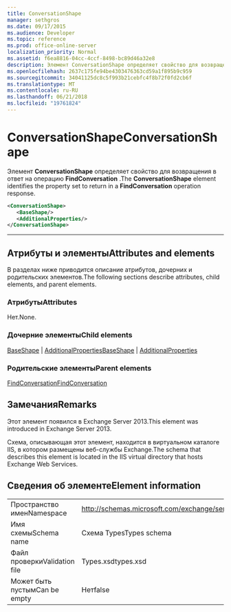 ```yaml
---
title: ConversationShape
manager: sethgros
ms.date: 09/17/2015
ms.audience: Developer
ms.topic: reference
ms.prod: office-online-server
localization_priority: Normal
ms.assetid: f6ea8816-04cc-4ccf-8498-bc89d46a32e8
description: Элемент ConversationShape определяет свойство для возвращения в ответ на операцию FindConversation.
ms.openlocfilehash: 2637c175fe94be4303476363cd59a1f895b9c959
ms.sourcegitcommit: 34041125dc8c5f993b21cebfc4f8b72f0fd2cb6f
ms.translationtype: MT
ms.contentlocale: ru-RU
ms.lasthandoff: 06/21/2018
ms.locfileid: "19761824"
---
```

# <a name="conversationshape"></a><span data-ttu-id="bee36-103">ConversationShape</span><span class="sxs-lookup"><span data-stu-id="bee36-103">ConversationShape</span></span>

<span data-ttu-id="bee36-104">Элемент **ConversationShape** определяет свойство для возвращения в ответ на операцию **FindConversation** .</span><span class="sxs-lookup"><span data-stu-id="bee36-104">The **ConversationShape** element identifies the property set to return in a **FindConversation** operation response.</span></span> 
  
```XML
<ConversationShape>
   <BaseShape/>
   <AdditionalProperties/>
</ConversationShape>
```

 ****
## <a name="attributes-and-elements"></a><span data-ttu-id="bee36-105">Атрибуты и элементы</span><span class="sxs-lookup"><span data-stu-id="bee36-105">Attributes and elements</span></span>

<span data-ttu-id="bee36-106">В разделах ниже приводится описание атрибутов, дочерних и родительских элементов.</span><span class="sxs-lookup"><span data-stu-id="bee36-106">The following sections describe attributes, child elements, and parent elements.</span></span>
  
### <a name="attributes"></a><span data-ttu-id="bee36-107">Атрибуты</span><span class="sxs-lookup"><span data-stu-id="bee36-107">Attributes</span></span>

<span data-ttu-id="bee36-108">Нет.</span><span class="sxs-lookup"><span data-stu-id="bee36-108">None.</span></span>
  
### <a name="child-elements"></a><span data-ttu-id="bee36-109">Дочерние элементы</span><span class="sxs-lookup"><span data-stu-id="bee36-109">Child elements</span></span>

<span data-ttu-id="bee36-110">[BaseShape](baseshape.md) | [AdditionalProperties](additionalproperties.md)</span><span class="sxs-lookup"><span data-stu-id="bee36-110">[BaseShape](baseshape.md) | [AdditionalProperties](additionalproperties.md)</span></span>
  
### <a name="parent-elements"></a><span data-ttu-id="bee36-111">Родительские элементы</span><span class="sxs-lookup"><span data-stu-id="bee36-111">Parent elements</span></span>

[<span data-ttu-id="bee36-112">FindConversation</span><span class="sxs-lookup"><span data-stu-id="bee36-112">FindConversation</span></span>](findconversation.md)
  
## <a name="remarks"></a><span data-ttu-id="bee36-113">Замечания</span><span class="sxs-lookup"><span data-stu-id="bee36-113">Remarks</span></span>

<span data-ttu-id="bee36-114">Этот элемент появился в Exchange Server 2013.</span><span class="sxs-lookup"><span data-stu-id="bee36-114">This element was introduced in Exchange Server 2013.</span></span>
  
<span data-ttu-id="bee36-115">Схема, описывающая этот элемент, находится в виртуальном каталоге IIS, в котором размещены веб-службы Exchange.</span><span class="sxs-lookup"><span data-stu-id="bee36-115">The schema that describes this element is located in the IIS virtual directory that hosts Exchange Web Services.</span></span>
  
## <a name="element-information"></a><span data-ttu-id="bee36-116">Сведения об элементе</span><span class="sxs-lookup"><span data-stu-id="bee36-116">Element information</span></span>

|||
|:-----|:-----|
|<span data-ttu-id="bee36-117">Пространство имен</span><span class="sxs-lookup"><span data-stu-id="bee36-117">Namespace</span></span>  <br/> |http://schemas.microsoft.com/exchange/services/2006/types  <br/> |
|<span data-ttu-id="bee36-118">Имя схемы</span><span class="sxs-lookup"><span data-stu-id="bee36-118">Schema name</span></span>  <br/> |<span data-ttu-id="bee36-119">Схема Types</span><span class="sxs-lookup"><span data-stu-id="bee36-119">Types schema</span></span>  <br/> |
|<span data-ttu-id="bee36-120">Файл проверки</span><span class="sxs-lookup"><span data-stu-id="bee36-120">Validation file</span></span>  <br/> |<span data-ttu-id="bee36-121">Types.xsd</span><span class="sxs-lookup"><span data-stu-id="bee36-121">types.xsd</span></span>  <br/> |
|<span data-ttu-id="bee36-122">Может быть пустым</span><span class="sxs-lookup"><span data-stu-id="bee36-122">Can be empty</span></span>  <br/> |<span data-ttu-id="bee36-123">Нет</span><span class="sxs-lookup"><span data-stu-id="bee36-123">false</span></span>  <br/> |
   

